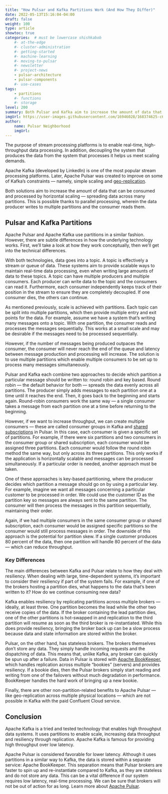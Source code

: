 ```yaml
---
title: "How Pulsar and Kafka Partitions Work (And How They Differ)"
date: 2022-05-13T15:16:04-04:00
draft: false
weight: 100
type: article
showtoc: true
categories:  # must be lowercase shishkabob
    #- at-the-edge
    #- cluster-administration
    #- getting-started
    #- machine-learning
    #- moving-to-pulsar
    #- newsletter
    #- project-news
    - pulsar-architecture
    - pulsar-components
    #- use-cases
tags:
    - partitions
    #- functions
    #- storage
level: 200
summary: Both Pulsar and Kafka aim to increase the amount of data that can be consumed and processed by horizontal scaling — spreading data across many partitions. This is possible thanks to parallel processing, wherein the data producer writes to multiple partitions and the consumer reads them. 
imgUrl: https://user-images.githubusercontent.com/16946028/168374625-c69691a5-420d-4dfd-8229-d0dcf8e03934.png
author:
    name: Pulsar Neighborhood
    imgUrl:
---
```


The purpose of stream processing platforms is to enable real-time, high-throughput data processing. In addition, decoupling the system that produces the data from the system that processes it helps us meet scaling demands.

Apache Kafka (developed by LinkedIn) is one of the most popular stream processing platforms. Later, Apache Pulsar was created to improve on some of Kafka’s constraints — namely, simple scaling and [geo-replication](https://pulsar.apache.org/docs/en/administration-geo/).

Both solutions aim to increase the amount of data that can be consumed and processed by horizontal scaling — spreading data across many partitions. This is possible thanks to parallel processing, wherein the data producer writes to multiple partitions and the consumer reads them.

## Pulsar and Kafka Partitions

Apache Pulsar and Apache Kafka use partitions in a similar fashion. However, there are subtle differences in how the underlying technology works. First, we’ll take a look at how they work conceptually, then we’ll get into the technical differences.

With both technologies, data goes into a topic. A topic is effectively a stream or queue of data. These systems aim to provide scalable ways to maintain real-time data processing, even when writing large amounts of data to these topics. A topic can have multiple producers and multiple consumers. Each producer can write data to the topic and the consumers can read it. Furthermore, each consumer independently keeps track of their position in the stream to ensure they are completely decoupled. If one consumer dies, the others can continue.

As mentioned previously, scale is achieved with partitions. Each topic can be split into multiple partitions, which then provide multiple entry and exit points for the data. For example, assume we have a system that’s writing many messages onto a topic. With one partition, the consumer reads and processes the messages sequentially. This works at a small scale and may be desirable if the messages need to be processed sequentially.

However, if the number of messages being produced outpaces the consumer, the consumer will never reach the end of the queue and latency between message production and processing will increase. The solution is to use multiple partitions which enable multiple consumers to be set up to process many messages simultaneously.

Pulsar and Kafka each combine two approaches to decide which partition a particular message should be written to: round robin and key based. Round robin — the default behavior for both — spreads the data evenly across all partitions. The producer simply adds messages to each partition one at a time until it reaches the end. Then, it goes back to the beginning and starts again. Round-robin consumers work the same way — a single consumer takes a message from each partition one at a time before returning to the beginning.

However, if we want to increase throughput, we can create multiple consumers — these are called consumer groups in Kafka and [shared subscriptions](https://www.datastax.com/blog/2019/11/subscriptions-multiple-groups-consumers-pulsar-topic) in Pulsar. In this case, each consumer is given a specific set of partitions. For example, if there were six partitions and two consumers in the consumer group or shared subscription, each consumer would be assigned three partitions. Each consumer would follow the round robin method the same way, but only across its three partitions. This only works if the application is horizontally scalable and messages can be processed simultaneously. If a particular order is needed, another approach must be taken.

One of these approaches is key-based partitioning, where the producer decides which partition a message should go on by using a particular key. For example, imagine we want all messages concerning a particular customer to be processed in order. We could use the customer ID as the partition key so messages are always sent to the same partition. The consumer will then process the messages in this partition sequentially, maintaining their order.

Again, if we had multiple consumers in the same consumer group or shared subscription, each consumer would be assigned specific partitions so the consumer would still process messages in order. The downside of this approach is the potential for partition skew. If a single customer produces 80 percent of the data, then one partition will handle 80 percent of the data — which can reduce throughput.

### Key Differences

The main differences between Kafka and Pulsar relate to how they deal with resiliency. When dealing with large, time-dependent systems, it’s important to consider their resiliency if part of the system fails. For example, if one of the brokers hosting a partition dies, what happens to the data that’s been written to it? How do we continue consuming new data?

Kafka enables resiliency by replicating partitions across multiple brokers — ideally, at least three. One partition becomes the lead while the other two receive copies of the data. If the broker containing the lead partition dies, one of the other partitions is hot-swapped in and replication to the third partition will resume as soon as the third broker is re-instantiated. While this does provide resiliency, bringing the broker back up can be a slow process because data and state information are stored within the broker.

Pulsar, on the other hand, has stateless brokers. The brokers themselves don’t store any data. They simply handle incoming requests and the dispatching of data. This means that, unlike Kafka, any broker can quickly be spun up after a failure. Data in Pulsar is stored with [Apache BookKeeper](https://bookkeeper.apache.org/), which handles replication across multiple “bookies” (servers) and provides resiliency. If a bookie dies, then the Pulsar brokers simply start reading and writing from one of the failovers without much degradation in performance. BookKeeper handles the hard work of bringing up a new bookie.

Finally, there are other non-partition-related benefits to Apache Pulsar — like geo-replication across multiple physical locations — which are not possible in Kafka with the paid Confluent Cloud service.

## Conclusion

Apache Kafka is a tried and tested technology that enables high throughput data systems. It uses partitions to enable scale, increasing data throughput and resiliency through replication. Apache Kafka is famous for providing high throughput over low latency.

Apache Pulsar is considered favorable for lower latency. Although it uses partitions in a similar way to Kafka, the data is stored within a separate service: Apache BookKeeper. This separation means that Pulsar brokers are faster to spin up and re-instantiate compared to Kafka, as they are stateless and do not store any data. This can be a vital difference if our system requires low latency, real-time processing. We can be sure that brokers will not be out of action for as long. Learn more about [Apache Pulsar](https://pulsar.apache.org/).
